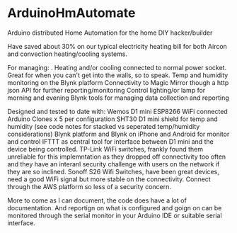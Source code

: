 # ArduinoHmAutomate
Arduino distributed Home Automation for the home DIY hacker/builder

Have saved about 30% on our typical electricity heating bill for both Aircon and convection heating/cooling systems.

For managing:
. Heating and/or cooling connected to normal power socket. Great for when you can't get into the walls, so to speak.
Temp and humidity monitoring on the Blynk platform
Connectivity to Magic Mirror though a http json API for further reporting/monitoring
Control lighting/or lamp for morning and evening
Blynk tools for managing data collection and reporting

Designed and tested to date with:
Wemos D1 mini ESP8266 WiFi connected Arduino Clones x 5 per configuration
SHT30 D1 mini shield for temp and humidity (see code notes for stacked vs seperated temp/humidity considerations)
Blynk platform and Blynk on iPhone and Android for monitor and control
IFTTT as central tool for interface between D1 mini and the device being controlled.
TP-Link WiFi switches, frankly found them unreliable for this implemntation as they dropped off connectivity too often and they have an interanl security challenge with users on the network if they are so inclined.
Sonoff S26 Wifi Switches, have been great devices, need a good WiFi signal but more stable on the connectivity. Connect through the AWS platform so less of a security concern.

More to come as I can document, the code does have a lot of documentation. And reportign on what is configured and goign on can be monitored through the serial monitor in your Arduino IDE or suitable serial interface. 
